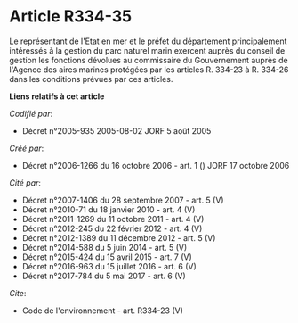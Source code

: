 # Article R334-35

Le représentant de l'Etat en mer et le préfet du département principalement intéressés à la gestion du parc naturel marin
exercent auprès du conseil de gestion les fonctions dévolues au commissaire du Gouvernement auprès de l'Agence des aires
marines protégées par les articles R. 334-23 à R. 334-26 dans les conditions prévues par ces articles.

**Liens relatifs à cet article**

_Codifié par_:

  - Décret n°2005-935 2005-08-02 JORF 5 août 2005

_Créé par_:

  - Décret n°2006-1266 du 16 octobre 2006 - art. 1 () JORF 17 octobre 2006

_Cité par_:

  - Décret n°2007-1406 du 28 septembre 2007 - art. 5 (V)
  - Décret n°2010-71 du 18 janvier 2010 - art. 4 (V)
  - Décret n°2011-1269 du 11 octobre 2011 - art. 4 (V)
  - Décret n°2012-245 du 22 février 2012 - art. 4 (V)
  - Décret n°2012-1389 du 11 décembre 2012 - art. 5 (V)
  - Décret n°2014-588 du 5 juin 2014 - art. 5 (V)
  - Décret n°2015-424 du 15 avril 2015 - art. 7 (V)
  - Décret n°2016-963 du 15 juillet 2016 - art. 6 (V)
  - Décret n°2017-784 du 5 mai 2017 - art. 6 (V)

_Cite_:

  - Code de l'environnement - art. R334-23 (V)
